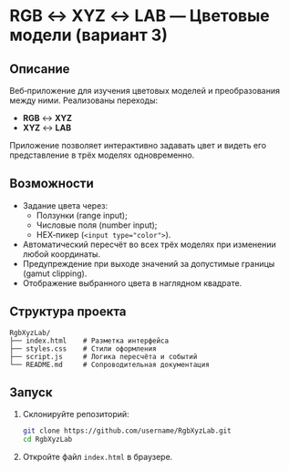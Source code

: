 # RGB ↔ XYZ ↔ LAB — Цветовые модели (вариант 3)

## Описание
Веб‑приложение для изучения цветовых моделей и преобразования между ними. Реализованы переходы:

- **RGB** ↔ **XYZ**
- **XYZ** ↔ **LAB**

Приложение позволяет интерактивно задавать цвет и видеть его представление в трёх моделях одновременно.

## Возможности
- Задание цвета через:
  - Ползунки (range input);
  - Числовые поля (number input);
  - HEX‑пикер (`<input type="color">`).
- Автоматический пересчёт во всех трёх моделях при изменении любой координаты.
- Предупреждение при выходе значений за допустимые границы (gamut clipping).
- Отображение выбранного цвета в наглядном квадрате.

## Структура проекта
```
RgbXyzLab/
├── index.html    # Разметка интерфейса
├── styles.css    # Стили оформления
├── script.js     # Логика пересчёта и событий
└── README.md     # Сопроводительная документация
```

## Запуск
1. Склонируйте репозиторий:
   ```bash
   git clone https://github.com/username/RgbXyzLab.git
   cd RgbXyzLab
   ```
2. Откройте файл `index.html` в браузере.
